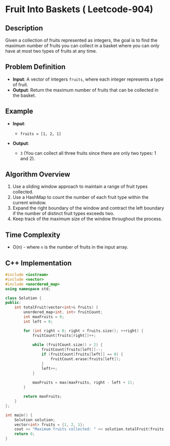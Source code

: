 # Fruit Into Baskets ( Leetcode-904)

## Description
Given a collection of fruits represented as integers, the goal is to find the maximum number of fruits you can collect in a basket where you can only have at most two types of fruits at any time.

## Problem Definition
- **Input**: A vector of integers `fruits`, where each integer represents a type of fruit.
- **Output**: Return the maximum number of fruits that can be collected in the basket.

## Example
- **Input**: 
  - `fruits = [1, 2, 1]`
  
- **Output**: 
  - `3` (You can collect all three fruits since there are only two types: 1 and 2).

## Algorithm Overview
1. Use a sliding window approach to maintain a range of fruit types collected.
2. Use a HashMap to count the number of each fruit type within the current window.
3. Expand the right boundary of the window and contract the left boundary if the number of distinct fruit types exceeds two.
4. Keep track of the maximum size of the window throughout the process.

## Time Complexity
- O(n) - where `n` is the number of fruits in the input array.

## C++ Implementation

```cpp
#include <iostream>
#include <vector>
#include <unordered_map>
using namespace std;

class Solution {
public:
    int totalFruit(vector<int>& fruits) {
        unordered_map<int, int> fruitCount;
        int maxFruits = 0;
        int left = 0;

        for (int right = 0; right < fruits.size(); ++right) {
            fruitCount[fruits[right]]++;
            
            while (fruitCount.size() > 2) {
                fruitCount[fruits[left]]--;
                if (fruitCount[fruits[left]] == 0) {
                    fruitCount.erase(fruits[left]);
                }
                left++;
            }
            
            maxFruits = max(maxFruits, right - left + 1);
        }

        return maxFruits;
    }
};

int main() {
    Solution solution;
    vector<int> fruits = {1, 2, 1};
    cout << "Maximum fruits collected: " << solution.totalFruit(fruits) << endl;
    return 0;
}
